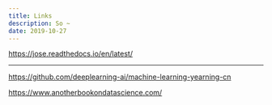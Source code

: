 ```yaml
---
title: Links
description: So ~
date: 2019-10-27
---
```


https://jose.readthedocs.io/en/latest/

------------------

https://github.com/deeplearning-ai/machine-learning-yearning-cn

https://www.anotherbookondatascience.com/

